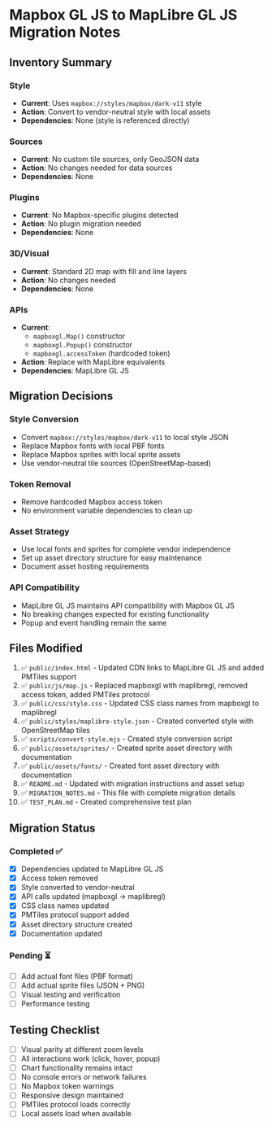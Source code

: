 # Mapbox GL JS to MapLibre GL JS Migration Notes

## Inventory Summary

### Style
- **Current**: Uses `mapbox://styles/mapbox/dark-v11` style
- **Action**: Convert to vendor-neutral style with local assets
- **Dependencies**: None (style is referenced directly)

### Sources
- **Current**: No custom tile sources, only GeoJSON data
- **Action**: No changes needed for data sources
- **Dependencies**: None

### Plugins
- **Current**: No Mapbox-specific plugins detected
- **Action**: No plugin migration needed
- **Dependencies**: None

### 3D/Visual
- **Current**: Standard 2D map with fill and line layers
- **Action**: No changes needed
- **Dependencies**: None

### APIs
- **Current**: 
  - `mapboxgl.Map()` constructor
  - `mapboxgl.Popup()` constructor
  - `mapboxgl.accessToken` (hardcoded token)
- **Action**: Replace with MapLibre equivalents
- **Dependencies**: MapLibre GL JS

## Migration Decisions

### Style Conversion
- Convert `mapbox://styles/mapbox/dark-v11` to local style JSON
- Replace Mapbox fonts with local PBF fonts
- Replace Mapbox sprites with local sprite assets
- Use vendor-neutral tile sources (OpenStreetMap-based)

### Token Removal
- Remove hardcoded Mapbox access token
- No environment variable dependencies to clean up

### Asset Strategy
- Use local fonts and sprites for complete vendor independence
- Set up asset directory structure for easy maintenance
- Document asset hosting requirements

### API Compatibility
- MapLibre GL JS maintains API compatibility with Mapbox GL JS
- No breaking changes expected for existing functionality
- Popup and event handling remain the same

## Files Modified

1. ✅ `public/index.html` - Updated CDN links to MapLibre GL JS and added PMTiles support
2. ✅ `public/js/map.js` - Replaced mapboxgl with maplibregl, removed access token, added PMTiles protocol
3. ✅ `public/css/style.css` - Updated CSS class names from mapboxgl to maplibregl
4. ✅ `public/styles/maplibre-style.json` - Created converted style with OpenStreetMap tiles
5. ✅ `scripts/convert-style.mjs` - Created style conversion script
6. ✅ `public/assets/sprites/` - Created sprite asset directory with documentation
7. ✅ `public/assets/fonts/` - Created font asset directory with documentation
8. ✅ `README.md` - Updated with migration instructions and asset setup
9. ✅ `MIGRATION_NOTES.md` - This file with complete migration details
10. ✅ `TEST_PLAN.md` - Created comprehensive test plan

## Migration Status

### Completed ✅
- [x] Dependencies updated to MapLibre GL JS
- [x] Access token removed
- [x] Style converted to vendor-neutral
- [x] API calls updated (mapboxgl → maplibregl)
- [x] CSS class names updated
- [x] PMTiles protocol support added
- [x] Asset directory structure created
- [x] Documentation updated

### Pending ⏳
- [ ] Add actual font files (PBF format)
- [ ] Add actual sprite files (JSON + PNG)
- [ ] Visual testing and verification
- [ ] Performance testing

## Testing Checklist

- [ ] Visual parity at different zoom levels
- [ ] All interactions work (click, hover, popup)
- [ ] Chart functionality remains intact
- [ ] No console errors or network failures
- [ ] No Mapbox token warnings
- [ ] Responsive design maintained
- [ ] PMTiles protocol loads correctly
- [ ] Local assets load when available
